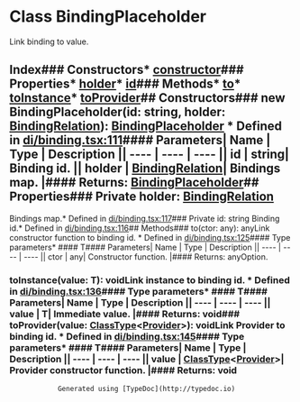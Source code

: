 # Class BindingPlaceholder
Link binding to value.
## Index### Constructors* [constructor](_di_binding_.bindingplaceholder.html#constructor)### Properties* [holder](_di_binding_.bindingplaceholder.html#holder)* [id](_di_binding_.bindingplaceholder.html#id)### Methods* [to](_di_binding_.bindingplaceholder.html#to)* [toInstance](_di_binding_.bindingplaceholder.html#toinstance)* [toProvider](_di_binding_.bindingplaceholder.html#toprovider)## Constructors### new BindingPlaceholder(id: string, holder: [BindingRelation](../interfaces/_di_binding_.bindingrelation.html)): [BindingPlaceholder](_di_binding_.bindingplaceholder.html)  * Defined in [di/binding.tsx:111](https://github.com/brn/react-mvi/blob/master/modules/core/src/di/binding.tsx#L111)#### Parameters| Name | Type | Description || ---- | ---- | ---- || id | string| Binding id. || holder | [BindingRelation](../interfaces/_di_binding_.bindingrelation.html)| Bindings map. |#### Returns: [BindingPlaceholder](_di_binding_.bindingplaceholder.html)## Properties### Private holder: [BindingRelation](../interfaces/_di_binding_.bindingrelation.html)
Bindings map.* Defined in [di/binding.tsx:117](https://github.com/brn/react-mvi/blob/master/modules/core/src/di/binding.tsx#L117)### Private id: string
Binding id.* Defined in [di/binding.tsx:116](https://github.com/brn/react-mvi/blob/master/modules/core/src/di/binding.tsx#L116)## Methods### to<T>(ctor: any): anyLink constructor function to binding id.  * Defined in [di/binding.tsx:125](https://github.com/brn/react-mvi/blob/master/modules/core/src/di/binding.tsx#L125)#### Type parameters* #### T#### Parameters| Name | Type | Description || ---- | ---- | ---- || ctor | any| Constructor function. |#### Returns: anyOption.
### toInstance<T>(value: T): voidLink instance to binding id.  * Defined in [di/binding.tsx:136](https://github.com/brn/react-mvi/blob/master/modules/core/src/di/binding.tsx#L136)#### Type parameters* #### T#### Parameters| Name | Type | Description || ---- | ---- | ---- || value | T| Immediate value. |#### Returns: void### toProvider<T>(value: [ClassType](../interfaces/_di_classtype_.classtype.html)<[Provider](../interfaces/_di_binding_.provider.html)<T>>): voidLink Provider to binding id.  * Defined in [di/binding.tsx:145](https://github.com/brn/react-mvi/blob/master/modules/core/src/di/binding.tsx#L145)#### Type parameters* #### T#### Parameters| Name | Type | Description || ---- | ---- | ---- || value | [ClassType](../interfaces/_di_classtype_.classtype.html)<[Provider](../interfaces/_di_binding_.provider.html)<T>>| Provider constructor function. |#### Returns: void
				Generated using [TypeDoc](http://typedoc.io)
